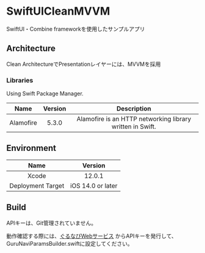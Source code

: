 # SwiftUICleanMVVM
SwiftUI・Combine frameworkを使用したサンプルアプリ

## Architecture

Clean ArchitectureでPresentationレイヤーには、MVVMを採用

### Libraries

Using Swift Package Manager.

|   Name    | Version |                        Description                        |
| :-------: | :-----: | :-------------------------------------------------------: |
| Alamofire |  5.3.0  | Alamofire is an HTTP networking library written in Swift. |

## Environment


|   Name    | Version |
| :-------: | :-----: |
| Xcode |  12.0.1  |
| Deployment Target |  iOS 14.0 or later  |

## Build

APIキーは、Git管理されていません。

動作確認する際には、[ぐるなびWebサービス](https://api.gnavi.co.jp/api/) からAPIキーを発行して、GuruNaviParamsBuilder.swiftに設定してください。

